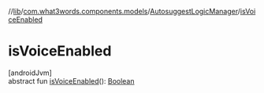 //[lib](../../../index.md)/[com.what3words.components.models](../index.md)/[AutosuggestLogicManager](index.md)/[isVoiceEnabled](is-voice-enabled.md)

# isVoiceEnabled

[androidJvm]\
abstract fun [isVoiceEnabled](is-voice-enabled.md)(): [Boolean](https://kotlinlang.org/api/latest/jvm/stdlib/kotlin/-boolean/index.html)
